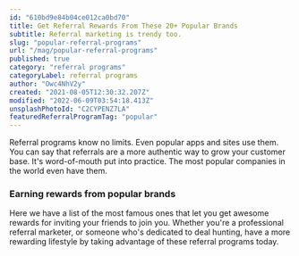 ```yaml
---
id: "610bd9e84b04ce012ca0bd70"
title: Get Referral Rewards From These 20+ Popular Brands
subtitle: Referral marketing is trendy too.
slug: "popular-referral-programs"
url: "/mag/popular-referral-programs"
published: true
category: "referral programs"
categoryLabel: referral programs
author: "Owc4NhV2y"
created: "2021-08-05T12:30:32.207Z"
modified: "2022-06-09T03:54:18.413Z"
unsplashPhotoId: "C2CYPENZ7LA"
featuredReferralProgramTag: "popular"
---
```

Referral programs know no limits. Even popular apps and sites use them. You can say that referrals are a more authentic way to grow your customer base. It's word-of-mouth put into practice. The most popular companies in the world even have them.

### **Earning rewards from popular brands**

Here we have a list of the most famous ones that let you get awesome rewards for inviting your friends to join you. Whether you're a professional referral marketer, or someone who's dedicated to deal hunting, have a more rewarding lifestyle by taking advantage of these referral programs today.